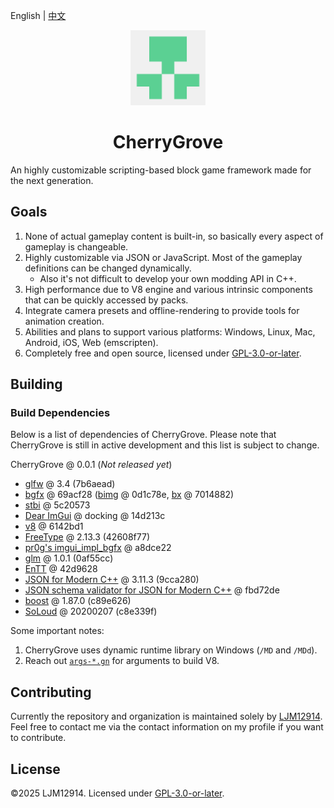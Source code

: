 English | [中文](README.chs.md)

<p align="center"><img alt="CherryGrove Logo" width="120" src="assets/icons/CherryGrove-2048.png" /></p>

<h1 align="center">CherryGrove</h1>

An highly customizable scripting-based block game framework made for the next generation.

## Goals

1. None of actual gameplay content is built-in, so basically every aspect of gameplay is changeable.
2. Highly customizable via JSON or JavaScript. Most of the gameplay definitions can be changed dynamically.
   - Also it's not difficult to develop your own modding API in C++.
3. High performance due to V8 engine and various intrinsic components that can be quickly accessed by packs.
4. Integrate camera presets and offline-rendering to provide tools for animation creation.
5. Abilities and plans to support various platforms: Windows, Linux, Mac, Android, iOS, Web (emscripten).
6. Completely free and open source, licensed under [GPL-3.0-or-later](LICENSE).

## Building

### Build Dependencies

Below is a list of dependencies of CherryGrove. Please note that CherryGrove is still in active development and this list is subject to change.

CherryGrove @ 0.0.1 (*Not released yet*)

- [glfw](https://www.glfw.org/) @ 3.4 (7b6aead)
- [bgfx](https://github.com/bkaradzic/bgfx) @ 69acf28 ([bimg](https://github.com/bkaradzic/bimg) @ 0d1c78e, [bx](https://github.com/bkaradzic/bx) @ 7014882)
- [stbi](https://github.com/nothings/stb) @ 5c20573
- [Dear ImGui](https://github.com/ocornut/imgui) @ docking @ 14d213c
- [v8](https://v8.dev/) @ 6142bd1
- [FreeType](https://freetype.org/) @ 2.13.3 (42608f77)
- [pr0g's imgui_impl_bgfx](https://gist.github.com/pr0g/aff79b71bf9804ddb03f39ca7c0c3bbb) @ a8dce22
- [glm](https://github.com/g-truc/glm) @ 1.0.1 (0af55cc)
- [EnTT](https://github.com/skypjack/entt) @ 42d9628
- [JSON for Modern C++](https://github.com/nlohmann/json) @ 3.11.3 (9cca280)
- [JSON schema validator for JSON for Modern C++](https://github.com/pboettch/json-schema-validator) @ fbd72de
- [boost](https://boost.org) @ 1.87.0 (c89e626)
- [SoLoud](https://solhsa.com/soloud/index.html) @ 20200207 (c8e339f)

Some important notes:

1. CherryGrove uses dynamic runtime library on Windows (`/MD` and `/MDd`).
2. Reach out [`args-*.gn`](lib_archive) for arguments to build V8.

## Contributing

Currently the repository and organization is maintained solely by [LJM12914](https://github.com/ljm12914). Feel free to contact me via the contact information on my profile if you want to contribute.

## License

©2025 LJM12914. Licensed under [GPL-3.0-or-later](LICENSE).
